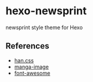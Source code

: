 # hexo-newsprint
newsprint style theme for Hexo

## References

* [han.css](https://github.com/ethantw/Han)
* [manga-image](https://github.com/moeoverflow/manga-image)
* [font-awesome](https://github.com/FortAwesome/Font-Awesome)

